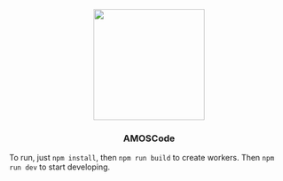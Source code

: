 <div align="center">
<img src="https://api.nukes.in/icon/web:debug.svg" height="200px" width="200px">
<h3>AMOSCode</h3>
</div>

To run, just `npm install`, then `npm run build` to create workers. Then `npm run dev` to start developing.
